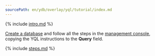 ```yaml
---
sourcePath: en/ydb/overlay/yql/tutorial/index.md
---
```

{% include [intro.md](_includes/index/intro.md) %}

[Create a database](../../operations/create_manage_database.md#create-db) and follow all the steps in the [management console](https://console.cloud.yandex.ru/), copying the YQL instructions to the **Query** field.

{% include [steps.md](_includes/index/steps.md) %}

